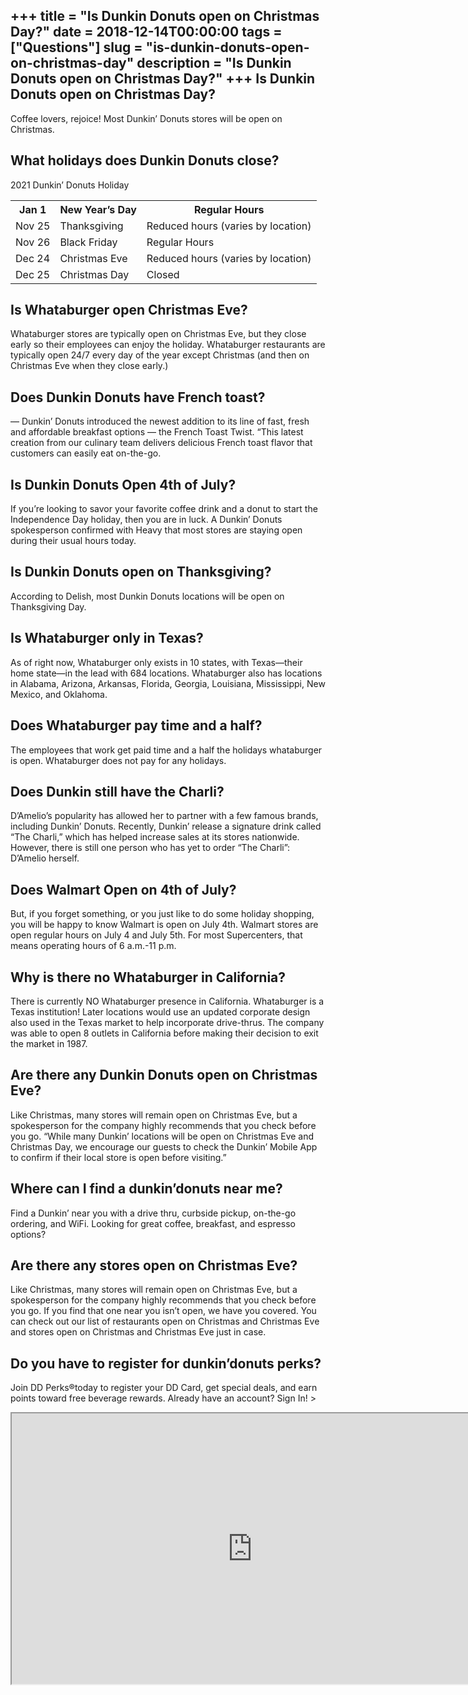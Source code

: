 +++
title = "Is Dunkin Donuts open on Christmas Day?"
date = 2018-12-14T00:00:00
tags = ["Questions"]
slug = "is-dunkin-donuts-open-on-christmas-day"
description = "Is Dunkin Donuts open on Christmas Day?"
+++
Is Dunkin Donuts open on Christmas Day?
---------------------------------------

Coffee lovers, rejoice! Most Dunkin’ Donuts stores will be open on Christmas.

What holidays does Dunkin Donuts close?
---------------------------------------

2021 Dunkin’ Donuts Holiday

<table><tr><th>Jan 1</th><th>New Year’s Day</th><th>Regular Hours</th></tr><tr><td>Nov 25</td><td>Thanksgiving</td><td>Reduced hours (varies by location)</td></tr><tr><td>Nov 26</td><td>Black Friday</td><td>Regular Hours</td></tr><tr><td>Dec 24</td><td>Christmas Eve</td><td>Reduced hours (varies by location)</td></tr><tr><td>Dec 25</td><td>Christmas Day</td><td>Closed</td></tr></table>

Is Whataburger open Christmas Eve?
----------------------------------

Whataburger stores are typically open on Christmas Eve, but they close early so their employees can enjoy the holiday. Whataburger restaurants are typically open 24/7 every day of the year except Christmas (and then on Christmas Eve when they close early.)

Does Dunkin Donuts have French toast?
-------------------------------------

— Dunkin’ Donuts introduced the newest addition to its line of fast, fresh and affordable breakfast options — the French Toast Twist. “This latest creation from our culinary team delivers delicious French toast flavor that customers can easily eat on-the-go.

Is Dunkin Donuts Open 4th of July?
----------------------------------

If you’re looking to savor your favorite coffee drink and a donut to start the Independence Day holiday, then you are in luck. A Dunkin’ Donuts spokesperson confirmed with Heavy that most stores are staying open during their usual hours today.

Is Dunkin Donuts open on Thanksgiving?
--------------------------------------

According to Delish, most Dunkin Donuts locations will be open on Thanksgiving Day.

Is Whataburger only in Texas?
-----------------------------

As of right now, Whataburger only exists in 10 states, with Texas—their home state—in the lead with 684 locations. Whataburger also has locations in Alabama, Arizona, Arkansas, Florida, Georgia, Louisiana, Mississippi, New Mexico, and Oklahoma.

Does Whataburger pay time and a half?
-------------------------------------

The employees that work get paid time and a half the holidays whataburger is open. Whataburger does not pay for any holidays.

Does Dunkin still have the Charli?
----------------------------------

D’Amelio’s popularity has allowed her to partner with a few famous brands, including Dunkin’ Donuts. Recently, Dunkin’ release a signature drink called “The Charli,” which has helped increase sales at its stores nationwide. However, there is still one person who has yet to order “The Charli”: D’Amelio herself.

Does Walmart Open on 4th of July?
---------------------------------

But, if you forget something, or you just like to do some holiday shopping, you will be happy to know Walmart is open on July 4th. Walmart stores are open regular hours on July 4 and July 5th. For most Supercenters, that means operating hours of 6 a.m.-11 p.m.

Why is there no Whataburger in California?
------------------------------------------

There is currently NO Whataburger presence in California. Whataburger is a Texas institution! Later locations would use an updated corporate design also used in the Texas market to help incorporate drive-thrus. The company was able to open 8 outlets in California before making their decision to exit the market in 1987.

Are there any Dunkin Donuts open on Christmas Eve?
--------------------------------------------------

Like Christmas, many stores will remain open on Christmas Eve, but a spokesperson for the company highly recommends that you check before you go. “While many Dunkin’ locations will be open on Christmas Eve and Christmas Day, we encourage our guests to check the Dunkin’ Mobile App to confirm if their local store is open before visiting.”

Where can I find a dunkin’donuts near me?
-----------------------------------------

Find a Dunkin’ near you with a drive thru, curbside pickup, on-the-go ordering, and WiFi. Looking for great coffee, breakfast, and espresso options?

Are there any stores open on Christmas Eve?
-------------------------------------------

Like Christmas, many stores will remain open on Christmas Eve, but a spokesperson for the company highly recommends that you check before you go. If you find that one near you isn’t open, we have you covered. You can check out our list of restaurants open on Christmas and Christmas Eve and stores open on Christmas and Christmas Eve just in case.

Do you have to register for dunkin’donuts perks?
------------------------------------------------

Join DD Perks®today to register your DD Card, get special deals, and earn points toward free beverage rewards. Already have an account? Sign In! &gt;

<iframe allow="accelerometer; autoplay; clipboard-write; encrypted-media; gyroscope; picture-in-picture" allowfullscreen="" class="__youtube_prefs__  epyt-is-override  no-lazyload" data-no-lazy="1" data-origheight="433" data-origwidth="770" data-skipgform_ajax_framebjll="" height="433" id="_ytid_33931" loading="lazy" src="https://www.youtube.com/embed/Zj9UY-jZHM8?enablejsapi=1&autoplay=0&cc_load_policy=0&cc_lang_pref=&iv_load_policy=1&loop=0&modestbranding=0&rel=1&fs=1&playsinline=0&autohide=2&theme=dark&color=red&controls=1&" title="YouTube player" width="770"></iframe>